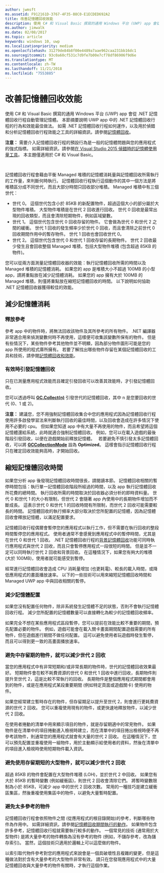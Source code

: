 ```yaml
---
author: jwmsft
ms.assetid: F912161D-3767-4F35-88C0-E1ECDED692A2
title: 改善記憶體回收效能
description: 使用 C# 和 Visual Basic 撰寫的通用 Windows 平台 (UWP) app 會從 .NET 記憶體回收行程自動管理記憶體。 本節摘要說明 UWP 應用程式中的 .NET 記憶體回收行程的行為和效能最佳做法。
ms.author: jimwalk
ms.date: 02/08/2017
ms.topic: article
keywords: windows 10, uwp
ms.localizationpriority: medium
ms.openlocfilehash: 31279de84b8f00e4489a7aae962caa231bb16dc1
ms.sourcegitcommit: 93c0a60cf531c7d9fe7b00e7cf78df86906f9d6e
ms.translationtype: MT
ms.contentlocale: zh-TW
ms.lasthandoff: 11/21/2018
ms.locfileid: "7553885"
---
```

# <a name="improve-garbage-collection-performance"></a>改善記憶體回收效能


使用 C# 和 Visual Basic 撰寫的通用 Windows 平台 (UWP) app 會從 .NET 記憶體回收行程自動管理記憶體。 本節摘要說明 UWP app 中的 .NET 記憶體回收行程的行為和效能最佳做法。 如需 .NET 記憶體回收行程如何運作，以及用於偵錯和分析記憶體回收行程效能之工具的詳細資訊，請參閱[記憶體回收](https://msdn.microsoft.com/library/windows/apps/xaml/0xy59wtx.aspx)。

**注意：** 需要介入記憶體回收行程的預設行為是一般的記憶體問題與您的應用程式的強式指標。 如需詳細資訊，請參閱[在 Visual Studio 2015 偵錯時的記憶體使用量工具](http://blogs.msdn.com/b/visualstudioalm/archive/2014/11/13/memory-usage-tool-while-debugging-in-visual-studio-2015.aspx)。 本主題僅適用於 C# 和 Visual Basic。

 

記憶體回收行程會藉由平衡 Managed 堆積的記憶體消耗量與記憶體回收所需執行的工作量，來判斷何時執行。 記憶體回收行程執行這個動作的其中一個方法是將堆積區分成不同世代，而且大部分時間只回收部分堆積。 Managed 堆積中有三個世代：

-   世代 0。 這個世代包含小於 85KB 的新配置物件，超過這個大小的部分屬於大型物件堆積。 大型物件堆積是在世代 2 回收進行回收。 世代 0 回收是最常出現的回收類型，而且會清除短期物件，例如區域變數。
-   世代 1。 這個世代包含世代 0 回收存留的物件。 它會做為世代 0 和世代 2 之間的緩衝。 世代 1 回收的發生頻率少於世代 0 回收，而且會清除之前世代 0 回收期間作用中的暫存物件。 世代 1 回收也會回收世代 0。
-   世代 2。 這個世代包含世代 0 和世代 1 回收存留的長期物件。 世代 2 回收最少發生且會回收整個 Managed 堆積，包括大型物件堆積 (包含超過 85KB 的物件)。

您可以從兩方面測量記憶體回收器的效能：執行記憶體回收所需的時間以及 Managed 堆積的記憶體消耗。 如果您的 app 是堆積大小不超過 100MB 的小型 app，請將重點放在減少記憶體消耗。 如果您的 app 擁有大於 100MB 的 Managed 堆積，則僅將重點放在縮短記憶體回收的時間。 以下說明如何協助 .NET 記憶體回收器獲得較佳的效能。

## <a name="reduce-memory-consumption"></a>減少記憶體消耗

### <a name="release-references"></a>釋放參考

參考 app 中的物件時，將無法回收該物件及其所參考的所有物件。 .NET 編譯器非常適合用來偵測變數何時不再使用，這樣便可收集該變數所保有的物件。 但是有些情況下，某些物件參考其他物件並不明顯，因為部分物件圖形可能是您的 app 所使用的程式庫所擁有。 若要了解找出哪些物件存留在某個記憶體回收的工具和技術，請參閱[記憶體回收和效能](https://msdn.microsoft.com/library/windows/apps/xaml/ee851764.aspx)。

### <a name="induce-a-garbage-collection-if-its-useful"></a>有效時引發記憶體回收

只在已測量應用程式效能而且確定引發回收可以改善其效能時，才引發記憶體回收。

您可以透過呼叫 [**GC.Collect(n)**](https://msdn.microsoft.com/library/windows/apps/xaml/y46kxc5e.aspx) 引發世代的記憶體回收，其中 n 是您要回收的世代 (0、1 或 2)。

**注意：** 建議您，您不用強制記憶體回收集合中您的應用程式因為記憶體回收行程使用許多啟發學習法來判斷執行回收的最佳時間，以及回收會造成在許多情況下使用不必要的 cpu。 但如果您知道 app 中有大量不再使用的物件，而且希望將這個記憶體還給系統，此時就適合強制記憶體回收。 例如，您可以在載入遊戲的最後階段引發回收，以便在遊戲開始前釋放記憶體。
 
若要避免不慎引發太多記憶體回收，可以將 [**GCCollectionMode**](https://msdn.microsoft.com/library/windows/apps/xaml/bb495757.aspx) 設為 **Optimized**。 這樣會指示記憶體回收行程只在確定回收效能夠高時，才開始回收。

## <a name="reduce-garbage-collection-time"></a>縮短記憶體回收時間

如果您分析 app 後發現記憶體回收時間很長，請閱讀本節。 記憶體回收相關的暫停時間包括：執行單一記憶體回收階段所經過的時間，以及 app 執行記憶體回收所花費的總時間。 執行回收所需的時間取決於回收器必須分析的即時資料量。 世代 0 和世代 1 的大小有限制，但世代 2 會隨著 app 內使用中的長期物件增加而不斷成長。 這表示世代 0 和世代 1 的回收時間有所限制，而世代 2 回收可能需要較長的時間。 記憶體回收的執行頻率大部分取決於您所配置的記憶體，因為記憶體回收會釋放記憶體，以滿足配置要求。

記憶體回收行程偶爾會暫停您的應用程式以執行工作，但不需要在執行回收的整段時間暫停您的應用程式。 使用者通常不會感覺到應用程式中的暫停時間，尤其是在世代 0 和世代 1 回收。 .NET 記憶體回收行程的[背景記憶體回收](https://msdn.microsoft.com/library/windows/apps/xaml/ee787088.aspx#background-garbage-collection)功能可同時執行應用程式與世代 2 回收，而且只會暫停應用程式一段很短的時間。 但是並不一定可以同時執行世代 2 回收和背景回收。 在這種情況下，如果您有夠大的堆積 (大於 100MB)，使用者就可能感受到暫停。

經常進行記憶體回收會造成 CPU 消耗量增加 (也更耗電)、較長的載入時間，或降低應用程式的畫面播放速率。 以下的一些技術可以用來縮短記憶體回收時間和 Managed UWP app 中與回收相關的暫停。

### <a name="reduce-memory-allocations"></a>減少記憶體配置

如果您沒有配置任何物件，除非系統發生記憶體不足的狀態，否則不會執行記憶體回收行程。 減少您所配置的記憶體數量可以直接轉化為較少的記憶體回收頻率。

如果完全不想在某些應用程式區段暫停，您可以提前在效能比較不重要的期間，預先配置必要的物件。 例如，遊戲可能會在載入關卡畫面期間配置遊戲需要的所有物件，但在遊戲進行期間不做任何配置。 這可以避免使用者玩遊戲時發生暫停，而且可以得到更一致的高畫面播放速率。

### <a name="reduce-generation-2-collections-by-avoiding-objects-with-a-medium-length-lifetime"></a>避免中存留期的物件，就可以減少世代 2 回收

當您的應用程式中有非常短期和/或非常長期的物件時，世代的記憶體回收效果最好。 短期物件會在較不耗費資源的世代 0 和世代 1 回收中進行回收，長期物件則提升至世代 2，這是比較不常執行的回收。 長期物件是整個應用程式期間都會用到的物件，或是在應用程式某段重要期間 (例如特定頁面或遊戲關卡) 使用的物件。

如果您經常建立暫時存在的物件，但存留期足以提升至世代 2，則會進行更耗費資源的世代 2 回收。 您可以重複使用現有的物件，或更快速地釋放物件，以減少世代 2 回收。

在使用者捲動的清單中用來顯示項目的物件，就是存留期適中的常見物件。 如果物件是在清單中的項目捲動進入檢視時建立，而在清單中的項目捲出檢視時便不再參考該物件，則通常您的應用程式就會有大量的世代 2 回收。 在這種情況下，您可以預先配置並重複使用一組物件，用於主動顯示給使用者的資料，然後在清單中的項目進入檢視時使用短期物件載入資訊。

### <a name="reduce-generation-2-collections-by-avoiding-large-sized-objects-with-short-lifetimes"></a>避免使用存留期短的大型物件，就可以減少世代 2 回收

超過 85KB 的物件會配置在大型物件堆積 (LOH)，並於世代 2 中回收。 如果您有大於 85KB 的暫時變數 (例如緩衝區)，則世代 2 回收會清除它們。 將暫時變數限制為小於 85KB，可減少 app 中的世代 2 回收次數。 常用的一種技巧是建立緩衝區集區，然後重複使用集區中的物件，以避免大量暫時配置。

### <a name="avoid-reference-rich-objects"></a>避免太多參考的物件

記憶體回收行程會依照物件之間 (從應用程式的根目錄開始)的參考，判斷哪些物件為作用中。 如需詳細資訊，請參閱[記憶體回收期間執行的動作](https://msdn.microsoft.com/library/windows/apps/xaml/ee787088.aspx#what-happens-during-a-garbage-collection)。 如果物件包含許多參考，記憶體回收行程就需要執行較多的動作。 一個常見的技術 (通常用於大型物件) 是將大量參考的物件轉換為沒有參考的物件 (例如，不儲存參考，改為儲存索引)。 當然，這個技術只適用於邏輯上可以這麼做的物件。

以索引取代物件參考對您的應用程式來說會是一個具破壞性且複雜的變更，但是這種做法對於含有大量參考的大型物件非常有效。 請只在您發現應用程式中的大量記憶體回收與大量參考的物件有關時，才執行這個作業。

 

 




